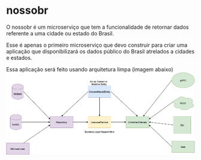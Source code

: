 # nossobr
O nossobr é um microserviço que tem a funcionalidade de retornar dados referente a uma cidade ou estado do Brasil.

Esse é apenas o primeiro microserviço que devo construir para criar uma aplicação que disponibilizará os dados público do Brasil atrelados a cidades e estados.

Essa aplicação será feito usando arquitetura limpa (imagem abaixo) ![arquitetura limpa](./clean-arch.png "Arquitetura Limpa")
